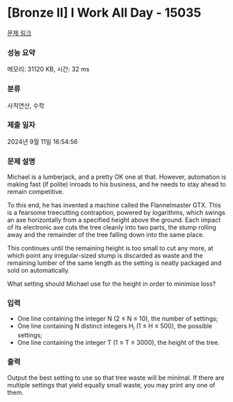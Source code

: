 # [Bronze II] I Work All Day - 15035 

[문제 링크](https://www.acmicpc.net/problem/15035) 

### 성능 요약

메모리: 31120 KB, 시간: 32 ms

### 분류

사칙연산, 수학

### 제출 일자

2024년 9월 11일 16:54:56

### 문제 설명

<p>Michael is a lumberjack, and a pretty OK one at that. However, automation is making fast (if polite) inroads to his business, and he needs to stay ahead to remain competitive.</p>

<p>To this end, he has invented a machine called the Flannelmaster GTX. This is a fearsome treecutting contraption, powered by logarithms, which swings an axe horizontally from a specified height above the ground. Each impact of its electronic axe cuts the tree cleanly into two parts, the stump rolling away and the remainder of the tree falling down into the same place.</p>

<p>This continues until the remaining height is too small to cut any more, at which point any irregular-sized stump is discarded as waste and the remaining lumber of the same length as the setting is neatly packaged and sold on automatically.</p>

<p>What setting should Michael use for the height in order to minimise loss?</p>

### 입력 

 <ul>
	<li>One line containing the integer N (2 ≤ N ≤ 10), the number of settings;</li>
	<li>One line containing N distinct integers H<sub>i</sub> (1 ≤ H ≤ 500), the possible settings;</li>
	<li>One line containing the integer T (1 ≤ T ≤ 3000), the height of the tree.</li>
</ul>

### 출력 

 <p>Output the best setting to use so that tree waste will be minimal. If there are multiple settings that yield equally small waste, you may print any one of them.</p>

